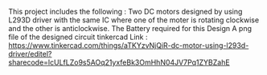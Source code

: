 This project includes the following :
Two DC motors designed by using L293D driver with the same IC where one of the moter is rotating clockwise and the other is anticlockwise. 
The Battery required for this Design
A png file of the designed circuit
tinkercad Link : https://www.tinkercad.com/things/aTKYzvNjQiR-dc-motor-using-l293d-driver/editel?sharecode=lcULfLZo9s5AOq21yxfeBk3OmHhN04JV7Pq1ZYBZahE
